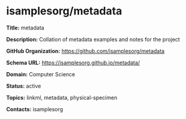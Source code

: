 # isamplesorg/metadata

**Title:** metadata

**Description:** Collation of metadata examples and notes for the project

**GitHub Organization:** https://github.com/isamplesorg/metadata

**Schema URL:** https://isamplesorg.github.io/metadata/



**Domain:** Computer Science

**Status:** active

**Topics:** linkml, metadata, physical-specimen

**Contacts:** isamplesorg